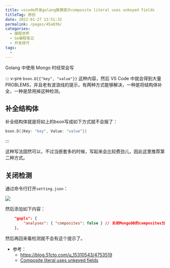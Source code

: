 ```yaml
---
title: vscode开发golang报黄提示composite literal uses unkeyed fields
titleTag: 原创
date: 2022-01-27 13:51:32
permalink: /pages/45a036/
categories:
  - 编程世界
  - Go编程笔记
  - 开发技巧
tags:
  - 
---
```



Golang 中使用 Mongo 时经常会写

::: v-pre
`bson.D{{"key", "value"}}` 这种内容，然后 VS Code 中就会得到大量PROBLEMS，并且老有波浪线的提示，有两种方式能够解决，一种是将结构体补全，一种是禁用掉这种检测。


## 补全结构体

补全结构体就是将如上的bson写成如下方式就不会报了：

```go
bson.D{{Key: "key", Value: "value"}}
```
:::

这种写法固然可以，不过当嵌套多的时候，写起来会比较费劲儿，因此这里推荐第二种方式。

## 关闭检测

通过命令行打开`setting.json`：

![](http://t.eryajf.net/imgs/2022/01/d6fa4a9f2f285f91.png)

然后添加如下内容：

```json
	"gopls": {
        "analyses": { "composites": false } // 关闭MongoDB的composites分析
    },
```

然后再回来看检测就不会有这个提示了。

- 参考：
	- https://blog.51cto.com/u_15310543/4753519
	- [Composite literal uses unkeyed fields](https://stackoverflow.com/questions/54548441/composite-literal-uses-unkeyed-fields)
